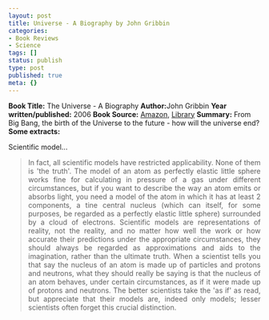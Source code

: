```yaml
---
layout: post
title: Universe - A Biography by John Gribbin
categories:
- Book Reviews
- Science
tags: []
status: publish
type: post
published: true
meta: {}
---
```

<strong>Book Title:</strong> The Universe - A Biography
<strong>Author:</strong>John Gribbin
<strong>Year written/published:</strong> 2006
<strong>Book Source:</strong> <a href="http://www.amazon.co.uk/Universe-Biography-John-Gribbin/dp/0713998571">Amazon</a>, <a href="http://vistaweb.nlb.gov.sg/cgi-bin/cw_cgi?fullRecord+11667+3002+12837611+1+2">Library</a>
<strong>Summary:</strong> From Big Bang, the birth of the Universe to the future - how will the universe end?
<strong>Some extracts:</strong>

Scientific model...
<blockquote>
<p align="justify">In fact, all scientific models have restricted applicability. None of them is 'the truth'. The model of an atom as perfectly elastic little sphere works fine for calculating in pressure of a gas under different circumstances, but if you want to describe the way an atom emits or absorbs light, you need a model of the atom in which it has at least 2 components, a tine central nucleus (which can itself, for some purposes, be regarded as a perfectly elastic little sphere) surrounded by a cloud of electrons. Scientific models are representations of reality, not the reality, and no matter how well the work or how accurate their predictions under the appropriate circumstances, they should always be regarded as approximations and aids to the imagination, rather than the ultimate truth. When a scientist tells you that say the nucleus of an atom is made up of particles and protons and neutrons, what they should really be saying is that the nucleus of an atom behaves, under certain circumstances, as if it were made up of protons and neutrons. The better scientists take the 'as if' as read, but appreciate that their models are, indeed only models; lesser scientists often forget this crucial distinction.</p>
</blockquote>
<p align="justify">&nbsp;</p>

